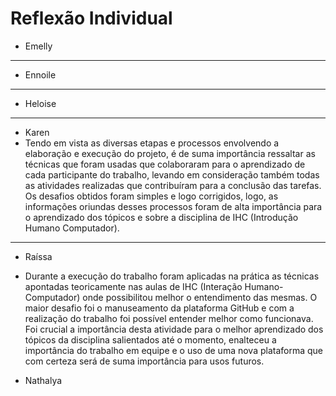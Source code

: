 # Reflexão Individual

- Emelly
---
- Ennoile
---
- Heloise
---
- Karen
- Tendo em vista as diversas etapas e processos envolvendo a elaboração e execução do projeto, é de suma importância ressaltar as técnicas que foram usadas que colaboraram para o aprendizado de cada participante do trabalho, levando em consideração também todas as atividades realizadas que contribuíram para a conclusão das tarefas. Os desafios obtidos foram simples e logo corrigidos, logo, as informações oriundas desses processos foram de alta importância para o aprendizado dos tópicos e sobre a disciplina de IHC (Introdução Humano Computador).
---
- Raíssa
- Durante a execução do trabalho foram aplicadas na prática as técnicas apontadas teoricamente nas aulas de IHC (Interação Humano-Computador) onde possibilitou melhor o entendimento das mesmas. O maior desafio foi o manuseamento da plataforma GitHub e com a realização do trabalho foi possível entender melhor como funcionava. Foi crucial a importância desta atividade para o melhor aprendizado dos tópicos da disciplina salientados até o momento, enalteceu a importância do trabalho em equipe e o uso de uma nova plataforma que com certeza será de suma importância para usos futuros. 

- Nathalya
